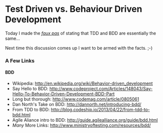 # Test Driven vs. Behaviour Driven Development

Today I made the [*faux pas*](http://en.wikipedia.org/wiki/Faux_pas) of stating
that TDD and BDD are essentially the same...

Next time this discussion comes up I want to be armed with the facts. ;-)

### A Few Links

#### BDD

- Wikipedia: http://en.wikipedia.org/wiki/Behavior-driven_development
- Say Hello to BDD: http://www.codeproject.com/Articles/148043/Say-Hello-To-Behavior-Driven-Development-BDD-Part
- Long but thorough: http://www.codemag.com/article/0805061
- Dan North's Take on BDD: http://dannorth.net/introducing-bdd/
- From TDD to BDD: http://blog.codeship.io/2013/04/22/from-tdd-to-bdd.html
- Agile Aliance intro to BDD: http://guide.agilealliance.org/guide/bdd.html
- *Many* More Links: http://www.ministryoftesting.com/resources/bdd/

